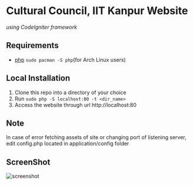 # Cultural Council, IIT Kanpur Website
_using CodeIgniter framework_
## Requirements
* [php](http://www.php.net/) `sudo pacman -S php`(for Arch Linux users)

## Local Installation
1. Clone this repo into a directory of your choice
2. Run `sudo php -S localhost:80 -t <dir_name>`
3. Access the website through url http://localhost:80

## Note
In case of error fetching assets of site or changing port of listening server, edit config.php located in application/config folder

## ScreenShot
![screenshot](screenshot.png)
